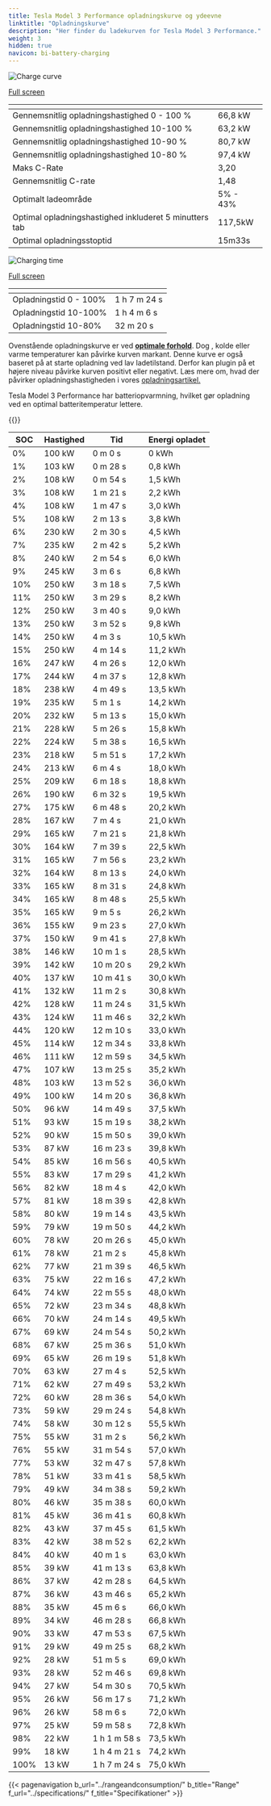 ```yaml
---
title: Tesla Model 3 Performance opladningskurve og ydeevne
linktitle: "Opladningskurve"
description: "Her finder du ladekurven for Tesla Model 3 Performance."
weight: 3
hidden: true
navicon: bi-battery-charging
---
```

<!-- markdownlint-disable MD033 -->
<!-- markdownlint-disable MD010 -->
<img src="/images/models/tesla/model_3/model_3_performance/chargingcurve.svg" alt="Charge curve" class="img-fluid">

[Full screen](/images/models/tesla/model_3/model_3_performance/chargingcurve.svg)


<div class="table-responsive">
<table class="table table-striped border">
	<thead>
		<tr>
			<th>
			</th>
			<th>
			</th>
		</tr>
	</thead>
	<tbody>
		<tr>
			<td>
				Gennemsnitlig opladningshastighed 0 - 100 %
			</td>
			<td>
				66,8 kW
			</td>
		</tr>
		<tr>
			<td>
				Gennemsnitlig opladningshastighed 10-100 %
			</td>
			<td>
				63,2 kW
			</td>
		</tr>
		<tr>
			<td>
				Gennemsnitlig opladningshastighed 10-90 %
			</td>
			<td>
				80,7 kW
			</td>
		</tr>
		<tr>
			<td>
				Gennemsnitlig opladningshastighed 10-80 %
			</td>
			<td>
				97,4 kW
			</td>
		</tr>
		<tr>
			<td>
				Maks C-Rate
			</td>
			<td>
				3,20
			</td>
		</tr>
		<tr>
			<td>
				Gennemsnitlig C-rate
			</td>
			<td>
				1,48
			</td>
		</tr>
		<tr>
			<td>
				Optimalt ladeområde
			</td>
			<td>
				5% - 43%
			</td>
		</tr>
		<tr>
			<td>
				Optimal opladningshastighed inkluderet 5 minutters tab
			</td>
			<td>
				117,5kW
			</td>
		</tr>
		<tr>
			<td>
				Optimal opladningsstoptid
			</td>
			<td>
				15m33s
			</td>
		</tr>
	</tbody>
</table>
</div>
<img src="/images/models/tesla/model_3/model_3_performance/chargingtime.svg" alt="Charging time" class="img-fluid">

[Full screen](/images/models/tesla/model_3/model_3_performance/chargingtime.svg)
<div class="table-responsive">
<table class="table table-striped border">
	<thead>
		<tr>
			<th>
			</th>
			<th>
			</th>
		</tr>
	</thead>
	<tbody>
		<tr>
			<td>
				Opladningstid 0 - 100%
			</td>
			<td>
				1 h 7 m 24 s
			</td>
		</tr>
		<tr>
			<td>
				Opladningstid 10-100%
			</td>
			<td>
				1 h 4 m 6 s
			</td>
		</tr>
		<tr>
			<td>
				Opladningstid 10-80%
			</td>
			<td>
				 32 m 20 s
			</td>
		</tr>
	</tbody>
</table>
</div>


Ovenstående opladningskurve er ved **[optimale forhold](../../../../../technology/battery/charging/#temperatur)**. Dog , kolde eller varme temperaturer kan påvirke kurven markant. Denne kurve er også baseret på at starte opladning ved lav ladetilstand. Derfor kan plugin på et højere niveau påvirke kurven positivt eller negativt. Læs mere om, hvad der påvirker opladningshastigheden i vores [opladningsartikel.](../../../../../technology/battery/charging/)


Tesla Model 3 Performance har batteriopvarmning, hvilket gør opladning ved en optimal batteritemperatur lettere.


{{<evkxdisplayaddarticle />}}
<div class="table-responsive">
<table class="table table-striped border">
	<thead>
		<tr>
			<th>
				SOC
			</th>
			<th>
				Hastighed
			</th>
			<th>
				Tid
			</th>
			<th>
				Energi opladet
			</th>
		</tr>
	</thead>
	<tbody>
		<tr>
			<td>
				0%
			</td>
			<td>
				100 kW
			</td>
			<td>
				 0 m 0 s
			</td>
			<td>
				0 kWh
			</td>
		</tr>
		<tr>
			<td>
				1%
			</td>
			<td>
				103 kW
			</td>
			<td>
				 0 m 28 s
			</td>
			<td>
				0,8 kWh
			</td>
		</tr>
		<tr>
			<td>
				2%
			</td>
			<td>
				108 kW
			</td>
			<td>
				 0 m 54 s
			</td>
			<td>
				1,5 kWh
			</td>
		</tr>
		<tr>
			<td>
				3%
			</td>
			<td>
				108 kW
			</td>
			<td>
				 1 m 21 s
			</td>
			<td>
				2,2 kWh
			</td>
		</tr>
		<tr>
			<td>
				4%
			</td>
			<td>
				108 kW
			</td>
			<td>
				 1 m 47 s
			</td>
			<td>
				3,0 kWh
			</td>
		</tr>
		<tr>
			<td>
				5%
			</td>
			<td>
				108 kW
			</td>
			<td>
				 2 m 13 s
			</td>
			<td>
				3,8 kWh
			</td>
		</tr>
		<tr>
			<td>
				6%
			</td>
			<td>
				230 kW
			</td>
			<td>
				 2 m 30 s
			</td>
			<td>
				4,5 kWh
			</td>
		</tr>
		<tr>
			<td>
				7%
			</td>
			<td>
				235 kW
			</td>
			<td>
				 2 m 42 s
			</td>
			<td>
				5,2 kWh
			</td>
		</tr>
		<tr>
			<td>
				8%
			</td>
			<td>
				240 kW
			</td>
			<td>
				 2 m 54 s
			</td>
			<td>
				6,0 kWh
			</td>
		</tr>
		<tr>
			<td>
				9%
			</td>
			<td>
				245 kW
			</td>
			<td>
				 3 m 6 s
			</td>
			<td>
				6,8 kWh
			</td>
		</tr>
		<tr>
			<td>
				10%
			</td>
			<td>
				250 kW
			</td>
			<td>
				 3 m 18 s
			</td>
			<td>
				7,5 kWh
			</td>
		</tr>
		<tr>
			<td>
				11%
			</td>
			<td>
				250 kW
			</td>
			<td>
				 3 m 29 s
			</td>
			<td>
				8,2 kWh
			</td>
		</tr>
		<tr>
			<td>
				12%
			</td>
			<td>
				250 kW
			</td>
			<td>
				 3 m 40 s
			</td>
			<td>
				9,0 kWh
			</td>
		</tr>
		<tr>
			<td>
				13%
			</td>
			<td>
				250 kW
			</td>
			<td>
				 3 m 52 s
			</td>
			<td>
				9,8 kWh
			</td>
		</tr>
		<tr>
			<td>
				14%
			</td>
			<td>
				250 kW
			</td>
			<td>
				 4 m 3 s
			</td>
			<td>
				10,5 kWh
			</td>
		</tr>
		<tr>
			<td>
				15%
			</td>
			<td>
				250 kW
			</td>
			<td>
				 4 m 14 s
			</td>
			<td>
				11,2 kWh
			</td>
		</tr>
		<tr>
			<td>
				16%
			</td>
			<td>
				247 kW
			</td>
			<td>
				 4 m 26 s
			</td>
			<td>
				12,0 kWh
			</td>
		</tr>
		<tr>
			<td>
				17%
			</td>
			<td>
				244 kW
			</td>
			<td>
				 4 m 37 s
			</td>
			<td>
				12,8 kWh
			</td>
		</tr>
		<tr>
			<td>
				18%
			</td>
			<td>
				238 kW
			</td>
			<td>
				 4 m 49 s
			</td>
			<td>
				13,5 kWh
			</td>
		</tr>
		<tr>
			<td>
				19%
			</td>
			<td>
				235 kW
			</td>
			<td>
				 5 m 1 s
			</td>
			<td>
				14,2 kWh
			</td>
		</tr>
		<tr>
			<td>
				20%
			</td>
			<td>
				232 kW
			</td>
			<td>
				 5 m 13 s
			</td>
			<td>
				15,0 kWh
			</td>
		</tr>
		<tr>
			<td>
				21%
			</td>
			<td>
				228 kW
			</td>
			<td>
				 5 m 26 s
			</td>
			<td>
				15,8 kWh
			</td>
		</tr>
		<tr>
			<td>
				22%
			</td>
			<td>
				224 kW
			</td>
			<td>
				 5 m 38 s
			</td>
			<td>
				16,5 kWh
			</td>
		</tr>
		<tr>
			<td>
				23%
			</td>
			<td>
				218 kW
			</td>
			<td>
				 5 m 51 s
			</td>
			<td>
				17,2 kWh
			</td>
		</tr>
		<tr>
			<td>
				24%
			</td>
			<td>
				213 kW
			</td>
			<td>
				 6 m 4 s
			</td>
			<td>
				18,0 kWh
			</td>
		</tr>
		<tr>
			<td>
				25%
			</td>
			<td>
				209 kW
			</td>
			<td>
				 6 m 18 s
			</td>
			<td>
				18,8 kWh
			</td>
		</tr>
		<tr>
			<td>
				26%
			</td>
			<td>
				190 kW
			</td>
			<td>
				 6 m 32 s
			</td>
			<td>
				19,5 kWh
			</td>
		</tr>
		<tr>
			<td>
				27%
			</td>
			<td>
				175 kW
			</td>
			<td>
				 6 m 48 s
			</td>
			<td>
				20,2 kWh
			</td>
		</tr>
		<tr>
			<td>
				28%
			</td>
			<td>
				167 kW
			</td>
			<td>
				 7 m 4 s
			</td>
			<td>
				21,0 kWh
			</td>
		</tr>
		<tr>
			<td>
				29%
			</td>
			<td>
				165 kW
			</td>
			<td>
				 7 m 21 s
			</td>
			<td>
				21,8 kWh
			</td>
		</tr>
		<tr>
			<td>
				30%
			</td>
			<td>
				164 kW
			</td>
			<td>
				 7 m 39 s
			</td>
			<td>
				22,5 kWh
			</td>
		</tr>
		<tr>
			<td>
				31%
			</td>
			<td>
				165 kW
			</td>
			<td>
				 7 m 56 s
			</td>
			<td>
				23,2 kWh
			</td>
		</tr>
		<tr>
			<td>
				32%
			</td>
			<td>
				164 kW
			</td>
			<td>
				 8 m 13 s
			</td>
			<td>
				24,0 kWh
			</td>
		</tr>
		<tr>
			<td>
				33%
			</td>
			<td>
				165 kW
			</td>
			<td>
				 8 m 31 s
			</td>
			<td>
				24,8 kWh
			</td>
		</tr>
		<tr>
			<td>
				34%
			</td>
			<td>
				165 kW
			</td>
			<td>
				 8 m 48 s
			</td>
			<td>
				25,5 kWh
			</td>
		</tr>
		<tr>
			<td>
				35%
			</td>
			<td>
				165 kW
			</td>
			<td>
				 9 m 5 s
			</td>
			<td>
				26,2 kWh
			</td>
		</tr>
		<tr>
			<td>
				36%
			</td>
			<td>
				155 kW
			</td>
			<td>
				 9 m 23 s
			</td>
			<td>
				27,0 kWh
			</td>
		</tr>
		<tr>
			<td>
				37%
			</td>
			<td>
				150 kW
			</td>
			<td>
				 9 m 41 s
			</td>
			<td>
				27,8 kWh
			</td>
		</tr>
		<tr>
			<td>
				38%
			</td>
			<td>
				146 kW
			</td>
			<td>
				 10 m 1 s
			</td>
			<td>
				28,5 kWh
			</td>
		</tr>
		<tr>
			<td>
				39%
			</td>
			<td>
				142 kW
			</td>
			<td>
				 10 m 20 s
			</td>
			<td>
				29,2 kWh
			</td>
		</tr>
		<tr>
			<td>
				40%
			</td>
			<td>
				137 kW
			</td>
			<td>
				 10 m 41 s
			</td>
			<td>
				30,0 kWh
			</td>
		</tr>
		<tr>
			<td>
				41%
			</td>
			<td>
				132 kW
			</td>
			<td>
				 11 m 2 s
			</td>
			<td>
				30,8 kWh
			</td>
		</tr>
		<tr>
			<td>
				42%
			</td>
			<td>
				128 kW
			</td>
			<td>
				 11 m 24 s
			</td>
			<td>
				31,5 kWh
			</td>
		</tr>
		<tr>
			<td>
				43%
			</td>
			<td>
				124 kW
			</td>
			<td>
				 11 m 46 s
			</td>
			<td>
				32,2 kWh
			</td>
		</tr>
		<tr>
			<td>
				44%
			</td>
			<td>
				120 kW
			</td>
			<td>
				 12 m 10 s
			</td>
			<td>
				33,0 kWh
			</td>
		</tr>
		<tr>
			<td>
				45%
			</td>
			<td>
				114 kW
			</td>
			<td>
				 12 m 34 s
			</td>
			<td>
				33,8 kWh
			</td>
		</tr>
		<tr>
			<td>
				46%
			</td>
			<td>
				111 kW
			</td>
			<td>
				 12 m 59 s
			</td>
			<td>
				34,5 kWh
			</td>
		</tr>
		<tr>
			<td>
				47%
			</td>
			<td>
				107 kW
			</td>
			<td>
				 13 m 25 s
			</td>
			<td>
				35,2 kWh
			</td>
		</tr>
		<tr>
			<td>
				48%
			</td>
			<td>
				103 kW
			</td>
			<td>
				 13 m 52 s
			</td>
			<td>
				36,0 kWh
			</td>
		</tr>
		<tr>
			<td>
				49%
			</td>
			<td>
				100 kW
			</td>
			<td>
				 14 m 20 s
			</td>
			<td>
				36,8 kWh
			</td>
		</tr>
		<tr>
			<td>
				50%
			</td>
			<td>
				96 kW
			</td>
			<td>
				 14 m 49 s
			</td>
			<td>
				37,5 kWh
			</td>
		</tr>
		<tr>
			<td>
				51%
			</td>
			<td>
				93 kW
			</td>
			<td>
				 15 m 19 s
			</td>
			<td>
				38,2 kWh
			</td>
		</tr>
		<tr>
			<td>
				52%
			</td>
			<td>
				90 kW
			</td>
			<td>
				 15 m 50 s
			</td>
			<td>
				39,0 kWh
			</td>
		</tr>
		<tr>
			<td>
				53%
			</td>
			<td>
				87 kW
			</td>
			<td>
				 16 m 23 s
			</td>
			<td>
				39,8 kWh
			</td>
		</tr>
		<tr>
			<td>
				54%
			</td>
			<td>
				85 kW
			</td>
			<td>
				 16 m 56 s
			</td>
			<td>
				40,5 kWh
			</td>
		</tr>
		<tr>
			<td>
				55%
			</td>
			<td>
				83 kW
			</td>
			<td>
				 17 m 29 s
			</td>
			<td>
				41,2 kWh
			</td>
		</tr>
		<tr>
			<td>
				56%
			</td>
			<td>
				82 kW
			</td>
			<td>
				 18 m 4 s
			</td>
			<td>
				42,0 kWh
			</td>
		</tr>
		<tr>
			<td>
				57%
			</td>
			<td>
				81 kW
			</td>
			<td>
				 18 m 39 s
			</td>
			<td>
				42,8 kWh
			</td>
		</tr>
		<tr>
			<td>
				58%
			</td>
			<td>
				80 kW
			</td>
			<td>
				 19 m 14 s
			</td>
			<td>
				43,5 kWh
			</td>
		</tr>
		<tr>
			<td>
				59%
			</td>
			<td>
				79 kW
			</td>
			<td>
				 19 m 50 s
			</td>
			<td>
				44,2 kWh
			</td>
		</tr>
		<tr>
			<td>
				60%
			</td>
			<td>
				78 kW
			</td>
			<td>
				 20 m 26 s
			</td>
			<td>
				45,0 kWh
			</td>
		</tr>
		<tr>
			<td>
				61%
			</td>
			<td>
				78 kW
			</td>
			<td>
				 21 m 2 s
			</td>
			<td>
				45,8 kWh
			</td>
		</tr>
		<tr>
			<td>
				62%
			</td>
			<td>
				77 kW
			</td>
			<td>
				 21 m 39 s
			</td>
			<td>
				46,5 kWh
			</td>
		</tr>
		<tr>
			<td>
				63%
			</td>
			<td>
				75 kW
			</td>
			<td>
				 22 m 16 s
			</td>
			<td>
				47,2 kWh
			</td>
		</tr>
		<tr>
			<td>
				64%
			</td>
			<td>
				74 kW
			</td>
			<td>
				 22 m 55 s
			</td>
			<td>
				48,0 kWh
			</td>
		</tr>
		<tr>
			<td>
				65%
			</td>
			<td>
				72 kW
			</td>
			<td>
				 23 m 34 s
			</td>
			<td>
				48,8 kWh
			</td>
		</tr>
		<tr>
			<td>
				66%
			</td>
			<td>
				70 kW
			</td>
			<td>
				 24 m 14 s
			</td>
			<td>
				49,5 kWh
			</td>
		</tr>
		<tr>
			<td>
				67%
			</td>
			<td>
				69 kW
			</td>
			<td>
				 24 m 54 s
			</td>
			<td>
				50,2 kWh
			</td>
		</tr>
		<tr>
			<td>
				68%
			</td>
			<td>
				67 kW
			</td>
			<td>
				 25 m 36 s
			</td>
			<td>
				51,0 kWh
			</td>
		</tr>
		<tr>
			<td>
				69%
			</td>
			<td>
				65 kW
			</td>
			<td>
				 26 m 19 s
			</td>
			<td>
				51,8 kWh
			</td>
		</tr>
		<tr>
			<td>
				70%
			</td>
			<td>
				63 kW
			</td>
			<td>
				 27 m 4 s
			</td>
			<td>
				52,5 kWh
			</td>
		</tr>
		<tr>
			<td>
				71%
			</td>
			<td>
				62 kW
			</td>
			<td>
				 27 m 49 s
			</td>
			<td>
				53,2 kWh
			</td>
		</tr>
		<tr>
			<td>
				72%
			</td>
			<td>
				60 kW
			</td>
			<td>
				 28 m 36 s
			</td>
			<td>
				54,0 kWh
			</td>
		</tr>
		<tr>
			<td>
				73%
			</td>
			<td>
				59 kW
			</td>
			<td>
				 29 m 24 s
			</td>
			<td>
				54,8 kWh
			</td>
		</tr>
		<tr>
			<td>
				74%
			</td>
			<td>
				58 kW
			</td>
			<td>
				 30 m 12 s
			</td>
			<td>
				55,5 kWh
			</td>
		</tr>
		<tr>
			<td>
				75%
			</td>
			<td>
				55 kW
			</td>
			<td>
				 31 m 2 s
			</td>
			<td>
				56,2 kWh
			</td>
		</tr>
		<tr>
			<td>
				76%
			</td>
			<td>
				55 kW
			</td>
			<td>
				 31 m 54 s
			</td>
			<td>
				57,0 kWh
			</td>
		</tr>
		<tr>
			<td>
				77%
			</td>
			<td>
				53 kW
			</td>
			<td>
				 32 m 47 s
			</td>
			<td>
				57,8 kWh
			</td>
		</tr>
		<tr>
			<td>
				78%
			</td>
			<td>
				51 kW
			</td>
			<td>
				 33 m 41 s
			</td>
			<td>
				58,5 kWh
			</td>
		</tr>
		<tr>
			<td>
				79%
			</td>
			<td>
				49 kW
			</td>
			<td>
				 34 m 38 s
			</td>
			<td>
				59,2 kWh
			</td>
		</tr>
		<tr>
			<td>
				80%
			</td>
			<td>
				46 kW
			</td>
			<td>
				 35 m 38 s
			</td>
			<td>
				60,0 kWh
			</td>
		</tr>
		<tr>
			<td>
				81%
			</td>
			<td>
				45 kW
			</td>
			<td>
				 36 m 41 s
			</td>
			<td>
				60,8 kWh
			</td>
		</tr>
		<tr>
			<td>
				82%
			</td>
			<td>
				43 kW
			</td>
			<td>
				 37 m 45 s
			</td>
			<td>
				61,5 kWh
			</td>
		</tr>
		<tr>
			<td>
				83%
			</td>
			<td>
				42 kW
			</td>
			<td>
				 38 m 52 s
			</td>
			<td>
				62,2 kWh
			</td>
		</tr>
		<tr>
			<td>
				84%
			</td>
			<td>
				40 kW
			</td>
			<td>
				 40 m 1 s
			</td>
			<td>
				63,0 kWh
			</td>
		</tr>
		<tr>
			<td>
				85%
			</td>
			<td>
				39 kW
			</td>
			<td>
				 41 m 13 s
			</td>
			<td>
				63,8 kWh
			</td>
		</tr>
		<tr>
			<td>
				86%
			</td>
			<td>
				37 kW
			</td>
			<td>
				 42 m 28 s
			</td>
			<td>
				64,5 kWh
			</td>
		</tr>
		<tr>
			<td>
				87%
			</td>
			<td>
				36 kW
			</td>
			<td>
				 43 m 46 s
			</td>
			<td>
				65,2 kWh
			</td>
		</tr>
		<tr>
			<td>
				88%
			</td>
			<td>
				35 kW
			</td>
			<td>
				 45 m 6 s
			</td>
			<td>
				66,0 kWh
			</td>
		</tr>
		<tr>
			<td>
				89%
			</td>
			<td>
				34 kW
			</td>
			<td>
				 46 m 28 s
			</td>
			<td>
				66,8 kWh
			</td>
		</tr>
		<tr>
			<td>
				90%
			</td>
			<td>
				33 kW
			</td>
			<td>
				 47 m 53 s
			</td>
			<td>
				67,5 kWh
			</td>
		</tr>
		<tr>
			<td>
				91%
			</td>
			<td>
				29 kW
			</td>
			<td>
				 49 m 25 s
			</td>
			<td>
				68,2 kWh
			</td>
		</tr>
		<tr>
			<td>
				92%
			</td>
			<td>
				28 kW
			</td>
			<td>
				 51 m 5 s
			</td>
			<td>
				69,0 kWh
			</td>
		</tr>
		<tr>
			<td>
				93%
			</td>
			<td>
				28 kW
			</td>
			<td>
				 52 m 46 s
			</td>
			<td>
				69,8 kWh
			</td>
		</tr>
		<tr>
			<td>
				94%
			</td>
			<td>
				27 kW
			</td>
			<td>
				 54 m 30 s
			</td>
			<td>
				70,5 kWh
			</td>
		</tr>
		<tr>
			<td>
				95%
			</td>
			<td>
				26 kW
			</td>
			<td>
				 56 m 17 s
			</td>
			<td>
				71,2 kWh
			</td>
		</tr>
		<tr>
			<td>
				96%
			</td>
			<td>
				26 kW
			</td>
			<td>
				 58 m 6 s
			</td>
			<td>
				72,0 kWh
			</td>
		</tr>
		<tr>
			<td>
				97%
			</td>
			<td>
				25 kW
			</td>
			<td>
				 59 m 58 s
			</td>
			<td>
				72,8 kWh
			</td>
		</tr>
		<tr>
			<td>
				98%
			</td>
			<td>
				22 kW
			</td>
			<td>
				1 h 1 m 58 s
			</td>
			<td>
				73,5 kWh
			</td>
		</tr>
		<tr>
			<td>
				99%
			</td>
			<td>
				18 kW
			</td>
			<td>
				1 h 4 m 21 s
			</td>
			<td>
				74,2 kWh
			</td>
		</tr>
		<tr>
			<td>
				100%
			</td>
			<td>
				13 kW
			</td>
			<td>
				1 h 7 m 24 s
			</td>
			<td>
				75,0 kWh
			</td>
		</tr>
	</tbody>
</table>
</div>


{{< pagenavigation b_url="../rangeandconsumption/" b_title="Range" f_url="../specifications/" f_title="Specifikationer" >}}
